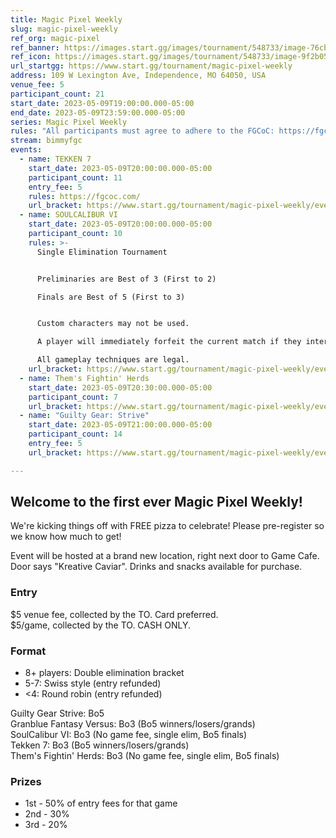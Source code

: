 ```yaml
---
title: Magic Pixel Weekly
slug: magic-pixel-weekly
ref_org: magic-pixel
ref_banner: https://images.start.gg/images/tournament/548733/image-76cb3d97055e4176d7b0611acb9f4d6c.png?ehk=1lvSjrssnJFEFbVtVrIEg2YsrsWLkabC06UVpAMU2Oo%3D&ehkOptimized=dsUdn697aE6Jd7z5ZAIYnjYZACwzdGCuu8EUKXF8A%2BE%3D
ref_icon: https://images.start.gg/images/tournament/548733/image-9f2b0563d340d73fe7304f5d0dfa6bc3.png?ehk=uVxCPSkgFy7MdfQgB%2FqDeqdV3JY%2FEHuWSDwuYM0J9xE%3D&ehkOptimized=XaSFDLdgag9fadDZsebHH4U4X%2ByCHBZprLPoofxO3xs%3D
url_startgg: https://www.start.gg/tournament/magic-pixel-weekly
address: 109 W Lexington Ave, Independence, MO 64050, USA
venue_fee: 5
participant_count: 21
start_date: 2023-05-09T19:00:00.000-05:00
end_date: 2023-05-09T23:59:00.000-05:00
series: Magic Pixel Weekly
rules: "All participants must agree to adhere to the FGCoC: https://fgcoc.com/"
stream: bimmyfgc
events:
  - name: TEKKEN 7
    start_date: 2023-05-09T20:00:00.000-05:00
    participant_count: 11
    entry_fee: 5
    rules: https://fgcoc.com/
    url_bracket: https://www.start.gg/tournament/magic-pixel-weekly/events/tekken-7/brackets/1367677/2080891
  - name: SOULCALIBUR VI
    start_date: 2023-05-09T20:00:00.000-05:00
    participant_count: 10
    rules: >-
      Single Elimination Tournament


      Preliminaries are Best of 3 (First to 2)

      Finals are Best of 5 (First to 3)


      Custom characters may not be used.

      A player will immediately forfeit the current match if they interrupt gameplay by pausing the game, accessing system menus, or interfering with operation of the game system.

      All gameplay techniques are legal.
    url_bracket: https://www.start.gg/tournament/magic-pixel-weekly/events/soulcalibur-vi/brackets/1369020/2082641
  - name: Them's Fightin' Herds
    start_date: 2023-05-09T20:30:00.000-05:00
    participant_count: 7
    url_bracket: https://www.start.gg/tournament/magic-pixel-weekly/events/them-s-fightin-herds/brackets/1368516/2081996
  - name: "Guilty Gear: Strive"
    start_date: 2023-05-09T21:00:00.000-05:00
    participant_count: 14
    entry_fee: 5
    url_bracket: https://www.start.gg/tournament/magic-pixel-weekly/events/strive/brackets/1367663/2080877

---
```


## Welcome to the first ever Magic Pixel Weekly! 

We're kicking things off with FREE pizza to celebrate! Please pre-register so we know how much to get!

Event will be hosted at a brand new location, right next door to Game Cafe. Door says "Kreative Caviar". Drinks and snacks available for purchase.

### Entry

$5 venue fee, collected by the TO. Card preferred.  
$5/game, collected by the TO. CASH ONLY.

### Format

- 8+ players: Double elimination bracket
- 5-7: Swiss style (entry refunded)
- <4: Round robin (entry refunded)

Guilty Gear Strive: Bo5  
Granblue Fantasy Versus: Bo3 (Bo5 winners/losers/grands)  
SoulCalibur VI: Bo3 (No game fee, single elim, Bo5 finals)  
Tekken 7: Bo3 (Bo5 winners/losers/grands)  
Them's Fightin' Herds: Bo3 (No game fee, single elim, Bo5 finals)

### Prizes

- 1st - 50% of entry fees for that game
- 2nd - 30%
- 3rd - 20%
  